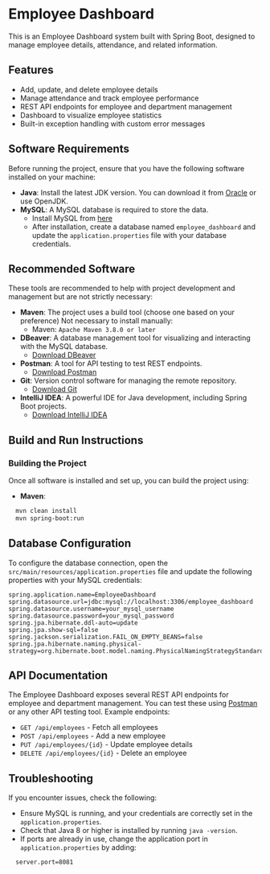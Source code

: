 # Employee Dashboard
This is an Employee Dashboard system built with Spring Boot, designed to manage employee details, attendance, and related information.

## Features
- Add, update, and delete employee details
- Manage attendance and track employee performance
- REST API endpoints for employee and department management
- Dashboard to visualize employee statistics
- Built-in exception handling with custom error messages

## Software Requirements
Before running the project, ensure that you have the following software installed on your machine:
- **Java**: Install the latest JDK version. You can download it from [Oracle](https://www.oracle.com/java/technologies/javase-downloads.html) or use OpenJDK.    
- **MySQL**: A MySQL database is required to store the data.
  - Install MySQL from [here](https://dev.mysql.com/downloads/)
  - After installation, create a database named `employee_dashboard` and update the `application.properties` file with your database credentials.

## Recommended Software
These tools are recommended to help with project development and management but are not strictly necessary:
- **Maven**: The project uses a build tool (choose one based on your preference) Not necessary to install manually:
  - Maven: `Apache Maven 3.8.0 or later`
- **DBeaver**: A database management tool for visualizing and interacting with the MySQL database.
  - [Download DBeaver](https://dbeaver.io/download/)
- **Postman**: A tool for API testing to test REST endpoints.
  - [Download Postman](https://www.postman.com/downloads/)
- **Git**: Version control software for managing the remote repository.
  - [Download Git](https://git-scm.com/)
- **IntelliJ IDEA**: A powerful IDE for Java development, including Spring Boot projects.
  - [Download IntelliJ IDEA](https://www.jetbrains.com/idea/download/)

## Build and Run Instructions
### Building the Project
Once all software is installed and set up, you can build the project using:
- **Maven**: 
```bash
  mvn clean install
  mvn spring-boot:run
```

## Database Configuration
To configure the database connection, open the `src/main/resources/application.properties` file and update the following properties with your MySQL credentials:

```properties
spring.application.name=EmployeeDashboard
spring.datasource.url=jdbc:mysql://localhost:3306/employee_dashboard
spring.datasource.username=your_mysql_username
spring.datasource.password=your_mysql_password
spring.jpa.hibernate.ddl-auto=update
spring.jpa.show-sql=false
spring.jackson.serialization.FAIL_ON_EMPTY_BEANS=false
spring.jpa.hibernate.naming.physical-strategy=org.hibernate.boot.model.naming.PhysicalNamingStrategyStandardImpl

```

## API Documentation
The Employee Dashboard exposes several REST API endpoints for employee and department management. You can test these using [Postman](https://www.postman.com/downloads/) or any other API testing tool.
Example endpoints:
- `GET /api/employees` - Fetch all employees
- `POST /api/employees` - Add a new employee
- `PUT /api/employees/{id}` - Update employee details
- `DELETE /api/employees/{id}` - Delete an employee

## Troubleshooting
If you encounter issues, check the following:
- Ensure MySQL is running, and your credentials are correctly set in the `application.properties`.
- Check that Java 8 or higher is installed by running `java -version`.
- If ports are already in use, change the application port in `application.properties` by adding:
```properties
  server.port=8081
```
